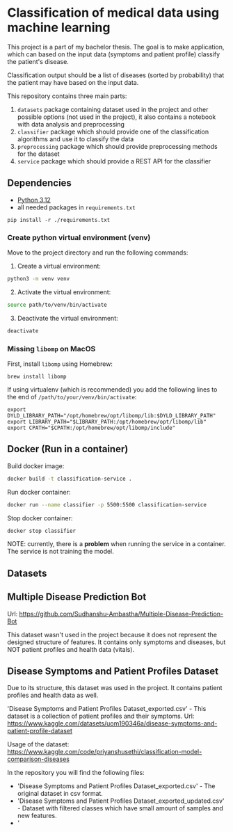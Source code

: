 # Classification of medical data using machine learning

This project is a part of my bachelor thesis. The goal is to make application, which can based on the input data (symptoms
and patient profile) classify the patient's disease.

Classification output should be a list of diseases (sorted by probability) that the patient may have based on the 
input data.

This repository contains three main parts:

1. `datasets` package containing dataset used in the project and other possible options (not used in the project), it also contains a notebook with data analysis and preprocessing
3. `classifier` package which should provide one of the classification algorithms and use it to classify the data
4. `preprocessing` package which should provide preprocessing methods for the dataset
5. `service` package which should provide a REST API for the classifier

## Dependencies

- [Python 3.12](https://www.python.org/downloads/release/python-312/)
- all needed packages in `requirements.txt`

```
pip install -r ./requirements.txt
```

### Create python virtual environment (venv)

Move to the project directory and run the following commands:

1. Create a virtual environment:
```zsh
python3 -m venv venv
```

2. Activate the virtual environment:
``` zsh
source path/to/venv/bin/activate
```

3. Deactivate the virtual environment:
```zsh
deactivate
```

### Missing `libomp` on MacOS

First, install `libomp` using Homebrew:
```
brew install libomp
```

If using virtualenv (which is recommended) you add the following lines 
to the end of `/path/to/your/venv/bin/activate`:
```
export DYLD_LIBRARY_PATH="/opt/homebrew/opt/libomp/lib:$DYLD_LIBRARY_PATH"
export LIBRARY_PATH="$LIBRARY_PATH:/opt/homebrew/opt/libomp/lib"
export CPATH="$CPATH:/opt/homebrew/opt/libomp/include"
```
## Docker (Run in a container)

Build docker image:
```zsh
docker build -t classification-service .
```

Run docker container:
```zsh
docker run --name classifier -p 5500:5500 classification-service
```

Stop docker container:
```zsh
docker stop classifier
```

NOTE: currently, there is a __problem__ when running the service in a container. The service is not training the model.

## Datasets

## Multiple Disease Prediction Bot

Url: https://github.com/Sudhanshu-Ambastha/Multiple-Disease-Prediction-Bot

This dataset wasn't used in the project because it does not represent the designed structure of features. It contains
only symptoms and diseases, but NOT patient profiles and health data (vitals).

## Disease Symptoms and Patient Profiles Dataset

Due to its structure, this dataset was used in the project. It contains patient profiles and health data as well.

'Disease Symptoms and Patient Profiles Dataset_exported.csv' - This dataset is a collection of patient profiles and 
their symptoms. Url: https://www.kaggle.com/datasets/uom190346a/disease-symptoms-and-patient-profile-dataset

Usage of the dataset: https://www.kaggle.com/code/priyanshusethi/classification-model-comparison-diseases

In the repository you will find the following files:
  - 'Disease Symptoms and Patient Profiles Dataset_exported.csv' - The original dataset in csv format.
  - 'Disease Symptoms and Patient Profiles Dataset_exported_updated.csv' - Dataset with filtered classes which have small amount of samples and new features.
  - '

